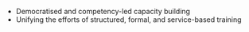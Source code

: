 - Democratised and competency-led capacity building
- Unifying the efforts of structured, formal, and service-based training